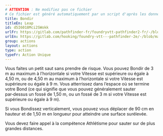 ```yaml
---
# ATTENTION : Ne modifiez pas ce fichier
# Ce fichier est généré automatiquement par un script d'après les données du module Foundry VTT officiel et de sa traduction
title: Bondir
titleEn: Leap
id: d5I6018Mci2SWokk
urlFr: https://gitlab.com/pathfinder-fr/foundryvtt-pathfinder2-fr/-/blob/master/data/actions/d5I6018Mci2SWokk.htm
urlEn: https://gitlab.com/hooking/foundry-vtt---pathfinder-2e/-/blob/master/packs/data/actions.db/leap.json
group: actions
layout: actions
type: action
typeFr: Action Unique
---
```

Vous faites un petit saut sans prendre de risque. Vous pouvez Bondir de 3 m au maximum à l’horizontale si votre Vitesse est supérieure ou égale à 4,50 m, ou de 4,50 m au maximum à l’horizontale si votre Vitesse est supérieure ou égale à 9 m. Vous atterrissez dans l’espace où se termine votre Bond (ce qui signifie que vous pouvez généralement sauter par‑dessus un fossé de 1,50 m, ou un fossé de 3 m si votre Vitesse est supérieure ou égale à 9 m).

Si vous Bondissez verticalement, vous pouvez vous déplacer de 90 cm en hauteur et de 1,50 m en longueur pour atteindre une surface surélevée.

Vous devez faire appel à la compétence Athlétisme pour sauter sur de plus grandes distances.


